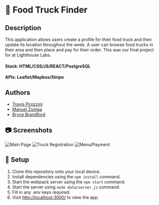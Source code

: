 # :hamburger: Food Truck Finder

## Description
This application allows users create a profile for their food truck and then update its location throughout the week. A user can browse food trucks in their area and then place and pay for their order. This was our final project for at Lighthouse Labs.
#### Stack: HTML/CSS/JS/REACT/PostgreSQL
#### APIs: Leaflet/Mapbox/Stripe

## Authors
- [Travis Pirozzini ](https://github.com/T-Pirozzini)
- [Manuel Zuniga](https://github.com/Nachosonfriday)
- [Bryce Brandford](https://github.com/BBrandford11)

## :camera: Screenshots
![Main Page](https://github.com/T-Pirozzini/LHLFinals-FoodTruckApp/blob/main/src/assets/readMePics/food%20truck%20main.png?raw=true)
![Truck Registration](https://github.com/T-Pirozzini/LHLFinals-FoodTruckApp/blob/main/src/assets/readMePics/food%20truck%20reg.png?raw=true)
![Menu/Payment](https://github.com/T-Pirozzini/LHLFinals-FoodTruckApp/blob/main/src/assets/readMePics/food%20truck%20pay.png?raw=true)

## :wrench: Setup
1. Clone this repository onto your local device.
2. Install dependencies using the `npm install` command.
3. Start the webpack server using the `npm start` command. 
4. Start the server using  `node data/server.js` command. 
5. Fill in any .env keys required.
6. Visit <http://localhost:3000/> to view the app.

